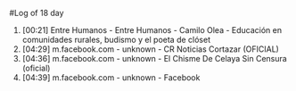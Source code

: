 #Log of 18 day

1. [00:21] Entre Humanos - Entre Humanos - Camilo Olea - Educación en comunidades rurales, budismo y el poeta de clóset
1. [04:29] m.facebook.com - unknown - CR Noticias Cortazar (OFICIAL)
1. [04:36] m.facebook.com - unknown - El Chisme De Celaya Sin Censura (oficial)
1. [04:39] m.facebook.com - unknown - Facebook
